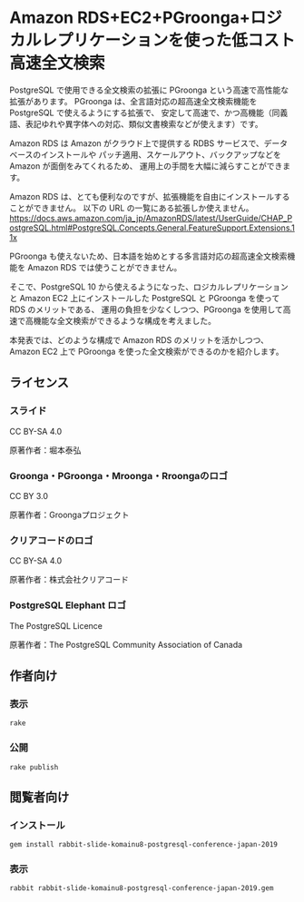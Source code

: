 # Amazon RDS+EC2+PGroonga+ロジカルレプリケーションを使った低コスト高速全文検索

PostgreSQL で使用できる全文検索の拡張に PGroonga という高速で高性能な拡張があります。 PGroonga は、全言語対応の超高速全文検索機能を PostgreSQL で使えるようにする拡張で、 安定して高速で、かつ高機能（同義語、表記ゆれや異字体への対応、類似文書検索などが使えます）です。

Amazon RDS は Amazon がクラウド上で提供する RDBS サービスで、データベースのインストールや パッチ適用、スケールアウト、バックアップなどを Amazon が面倒をみてくれるため、 運用上の手間を大幅に減らすことができます。

Amazon RDS は、とても便利なのですが、拡張機能を自由にインストールすることができません。 以下の URL の一覧にある拡張しか使えません。
https://docs.aws.amazon.com/ja_jp/AmazonRDS/latest/UserGuide/CHAP_PostgreSQL.html#PostgreSQL.Concepts.General.FeatureSupport.Extensions.11x

PGroonga も使えないため、日本語を始めとする多言語対応の超高速全文検索機能を Amazon RDS では使うことができません。

そこで、PostgreSQL 10 から使えるようになった、ロジカルレプリケーションと Amazon EC2 上にインストールした PostgreSQL と PGroonga を使って RDS のメリットである、 運用の負担を少なくしつつ、PGroonga を使用して高速で高機能な全文検索ができるような構成を考えました。

本発表では、どのような構成で Amazon RDS のメリットを活かしつつ、Amazon EC2 上で PGroonga を使った全文検索ができるのかを紹介します。

## ライセンス

### スライド

CC BY-SA 4.0

原著作者：堀本泰弘

### Groonga・PGroonga・Mroonga・Rroongaのロゴ

CC BY 3.0

原著作者：Groongaプロジェクト

### クリアコードのロゴ

CC BY-SA 4.0

原著作者：株式会社クリアコード

### PostgreSQL Elephant ロゴ

The PostgreSQL Licence

原著作者：The PostgreSQL Community Association of Canada

## 作者向け

### 表示

    rake

### 公開

    rake publish

## 閲覧者向け

### インストール

    gem install rabbit-slide-komainu8-postgresql-conference-japan-2019

### 表示

    rabbit rabbit-slide-komainu8-postgresql-conference-japan-2019.gem

